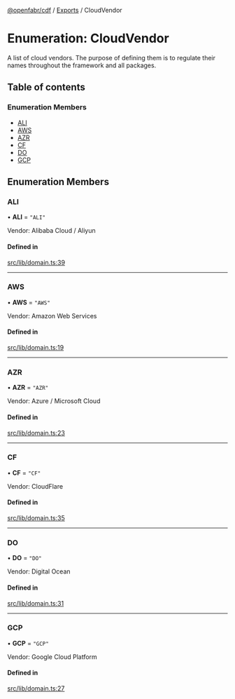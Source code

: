 [@openfabr/cdf](../README.md) / [Exports](../modules.md) / CloudVendor

# Enumeration: CloudVendor

A list of cloud vendors.
The purpose of defining them is to regulate their names throughout the framework and all packages.

## Table of contents

### Enumeration Members

- [ALI](CloudVendor.md#ali)
- [AWS](CloudVendor.md#aws)
- [AZR](CloudVendor.md#azr)
- [CF](CloudVendor.md#cf)
- [DO](CloudVendor.md#do)
- [GCP](CloudVendor.md#gcp)

## Enumeration Members

### ALI

• **ALI** = ``"ALI"``

Vendor: Alibaba Cloud / Aliyun

#### Defined in

[src/lib/domain.ts:39](https://github.com/openfabr/cdf/blob/8dc07b3/core/typescript/src/lib/domain.ts#L39)

___

### AWS

• **AWS** = ``"AWS"``

Vendor: Amazon Web Services

#### Defined in

[src/lib/domain.ts:19](https://github.com/openfabr/cdf/blob/8dc07b3/core/typescript/src/lib/domain.ts#L19)

___

### AZR

• **AZR** = ``"AZR"``

Vendor: Azure / Microsoft Cloud

#### Defined in

[src/lib/domain.ts:23](https://github.com/openfabr/cdf/blob/8dc07b3/core/typescript/src/lib/domain.ts#L23)

___

### CF

• **CF** = ``"CF"``

Vendor: CloudFlare

#### Defined in

[src/lib/domain.ts:35](https://github.com/openfabr/cdf/blob/8dc07b3/core/typescript/src/lib/domain.ts#L35)

___

### DO

• **DO** = ``"DO"``

Vendor: Digital Ocean

#### Defined in

[src/lib/domain.ts:31](https://github.com/openfabr/cdf/blob/8dc07b3/core/typescript/src/lib/domain.ts#L31)

___

### GCP

• **GCP** = ``"GCP"``

Vendor: Google Cloud Platform

#### Defined in

[src/lib/domain.ts:27](https://github.com/openfabr/cdf/blob/8dc07b3/core/typescript/src/lib/domain.ts#L27)
